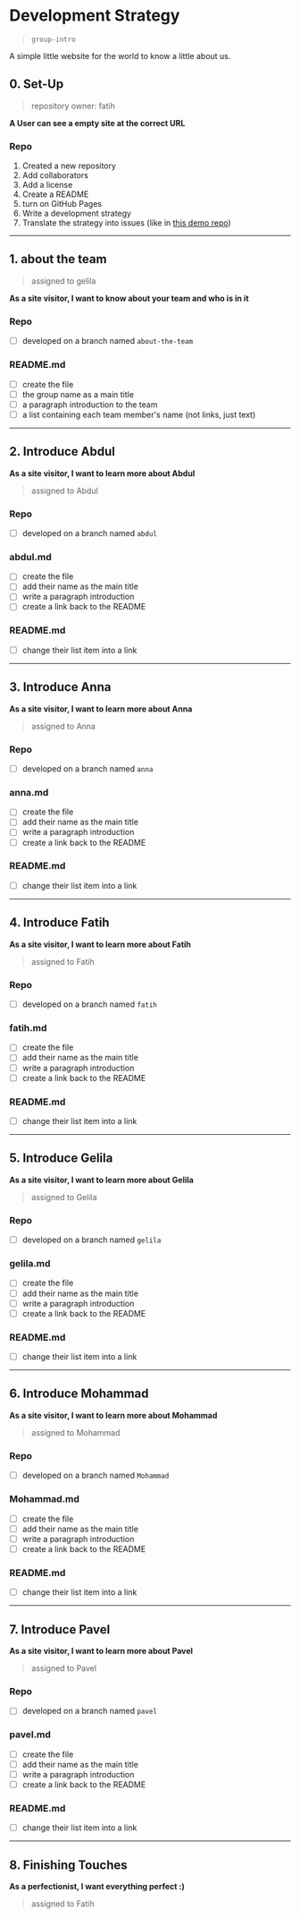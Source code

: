 # Development Strategy

> `group-intro`

A simple little website for the world to know a little about us.

## 0. Set-Up

> repository owner: fatih

__A User can see a empty site at the correct URL__

### Repo

1. Created a new repository
1. Add collaborators
1. Add a license
1. Create a README
1. turn on GitHub Pages
1. Write a development strategy
1. Translate the strategy into issues (like in [this demo repo](https://github.com/hackyourfuturebelgium/from-strategy-to-issues))

---

## 1. about the team

> assigned to gelila

__As a site visitor, I want to know about your team and who is in it__

### Repo

- [ ] developed on a branch named `about-the-team`

### README.md

- [ ] create the file
- [ ] the group name as a main title
- [ ] a paragraph introduction to the team
- [ ] a list containing each team member's name (not links, just text)

---

## 2. Introduce Abdul

__As a site visitor, I want to learn more about Abdul__

> assigned to Abdul

### Repo

- [ ] developed on a branch named `abdul`

### abdul.md

- [ ] create the file
- [ ] add their name as the main title
- [ ] write a paragraph introduction
- [ ] create a link back to the README

### README.md

- [ ] change their list item into a link

---

## 3. Introduce Anna

__As a site visitor, I want to learn more about Anna__

> assigned to Anna 

### Repo

- [ ] developed on a branch named `anna`

### anna.md

- [ ] create the file
- [ ] add their name as the main title
- [ ] write a paragraph introduction
- [ ] create a link back to the README

### README.md

- [ ] change their list item into a link

---

## 4. Introduce Fatih

__As a site visitor, I want to learn more about Fatih__

> assigned to Fatih

### Repo

- [ ] developed on a branch named `fatih`

### fatih.md

- [ ] create the file
- [ ] add their name as the main title
- [ ] write a paragraph introduction
- [ ] create a link back to the README

### README.md

- [ ] change their list item into a link

---

## 5. Introduce Gelila

__As a site visitor, I want to learn more about Gelila__

> assigned to Gelila

### Repo

- [ ] developed on a branch named `gelila`

### gelila.md

- [ ] create the file
- [ ] add their name as the main title
- [ ] write a paragraph introduction
- [ ] create a link back to the README

### README.md

- [ ] change their list item into a link

---

## 6. Introduce Mohammad

__As a site visitor, I want to learn more about Mohammad__

> assigned to Mohammad

### Repo

- [ ] developed on a branch named `Mohammad`

### Mohammad.md

- [ ] create the file
- [ ] add their name as the main title
- [ ] write a paragraph introduction
- [ ] create a link back to the README

### README.md

- [ ] change their list item into a link

---

## 7. Introduce Pavel

__As a site visitor, I want to learn more about Pavel__

> assigned to Pavel

### Repo

- [ ] developed on a branch named `pavel`

### pavel.md

- [ ] create the file
- [ ] add their name as the main title
- [ ] write a paragraph introduction
- [ ] create a link back to the README

### README.md

- [ ] change their list item into a link

---

## 8. Finishing Touches

__As a perfectionist, I want everything perfect :)__

> assigned to Fatih
